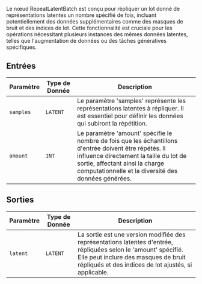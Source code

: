
Le nœud RepeatLatentBatch est conçu pour répliquer un lot donné de représentations latentes un nombre spécifié de fois, incluant potentiellement des données supplémentaires comme des masques de bruit et des indices de lot. Cette fonctionnalité est cruciale pour les opérations nécessitant plusieurs instances des mêmes données latentes, telles que l'augmentation de données ou des tâches génératives spécifiques.

## Entrées

| Paramètre | Type de Donnée | Description |
|-----------|-------------|-------------|
| `samples` | `LATENT`    | Le paramètre 'samples' représente les représentations latentes à répliquer. Il est essentiel pour définir les données qui subiront la répétition. |
| `amount`  | `INT`       | Le paramètre 'amount' spécifie le nombre de fois que les échantillons d'entrée doivent être répétés. Il influence directement la taille du lot de sortie, affectant ainsi la charge computationnelle et la diversité des données générées. |

## Sorties

| Paramètre | Type de Donnée | Description |
|-----------|-------------|-------------|
| `latent`  | `LATENT`    | La sortie est une version modifiée des représentations latentes d'entrée, répliquées selon le 'amount' spécifié. Elle peut inclure des masques de bruit répliqués et des indices de lot ajustés, si applicable. |
